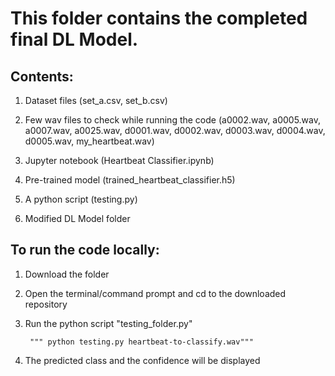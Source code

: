 # This folder contains the completed final DL Model. 
## Contents:
1. Dataset files (set_a.csv, set_b.csv)
2. Few wav files to check while running the code (a0002.wav, a0005.wav, a0007.wav, a0025.wav, d0001.wav, d0002.wav, d0003.wav, d0004.wav, d0005.wav, my_heartbeat.wav)
3. Jupyter notebook (Heartbeat Classifier.ipynb)
4. Pre-trained model (trained_heartbeat_classifier.h5)
5. A python script (testing.py)

6. Modified DL Model folder

## To run the code locally:
1. Download the folder
2. Open the terminal/command prompt and cd to the downloaded repository
3. Run the python script "testing_folder.py"
        
        """ python testing.py heartbeat-to-classify.wav"""
        
4. The predicted class and the confidence will be displayed
